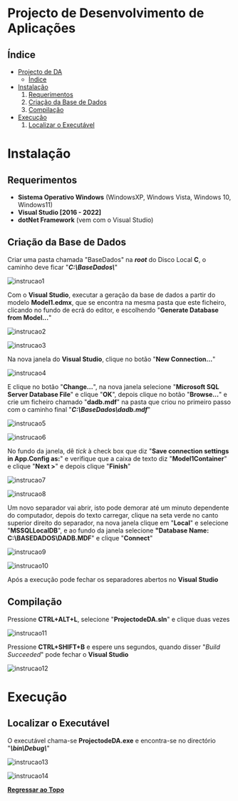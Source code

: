 # Projecto de Desenvolvimento de Aplicações

## Índice

- [Projecto de DA](#projecto-de-desenvolvimento-de-aplicações)
	- [Índice](#índice)
- [Instalação](#instalação)
	1. [Requerimentos](#requerimentos)
	2. [Criação da Base de Dados](#criação-da-base-de-dados)
	3. [Compilação](#compilação)
- [Execução](#execução)
	1. [Localizar o Executável](#localizar-o-executável)

# Instalação

## Requerimentos

- **Sistema Operativo Windows** (WindowsXP, Windows Vista, Windows 10, Windows11)
- **Visual Studio [2016 - 2022]**
- **dotNet Framework** (vem com o Visual Studio)

## Criação da Base de Dados

Criar uma pasta chamada "BaseDados" na ***root*** do Disco Local **C**, o caminho deve ficar "***C:\BaseDados\\***"

![instrucao1](https://media.discordapp.net/attachments/813165924533927966/989305269647470652/unknown.png)

Com o **Visual Studio**, executar a geração da base de dados a partir do modelo **Model1.edmx**, que se encontra na mesma pasta que este ficheiro, clicando no fundo de ecrã do editor, e escolhendo "**Generate Database from Model...**"

![instrucao2](https://media.discordapp.net/attachments/977145596727156746/989307379202007080/unknown.png)

![instrucao3](https://media.discordapp.net/attachments/977145596727156746/989308209628082236/unknown.png)

Na nova janela do **Visual Studio**, clique no botão "**New Connection...**"

![instrucao4](https://media.discordapp.net/attachments/977145596727156746/989308683127226439/unknown.png)

E clique no botão "**Change...**", na nova janela selecione "**Microsoft SQL Server Database File**" e clique "**OK**", depois clique no botão "**Browse...**" e crie um ficheiro chamado "**dadb.mdf**" na pasta que criou no primeiro passo com o caminho final "***C:\BaseDados\dadb.mdf***" 

![instrucao5](https://media.discordapp.net/attachments/977145596727156746/989308972098023466/unknown.png)

![instrucao6](https://media.discordapp.net/attachments/977145596727156746/989308852845568070/unknown.png)

No fundo da janela, dê *tick* à check box que diz "**Save connection settings in App.Config as:**" e verifique que a caixa de texto diz "**Model1Container**" e clique "**Next >**" e depois clique "**Finish**"

![instrucao7](https://media.discordapp.net/attachments/977145596727156746/989309139123593226/unknown.png)

![instrucao8](https://media.discordapp.net/attachments/977145596727156746/989309370284253234/unknown.png)

Um novo separador vai abrir, isto pode demorar até um minuto dependente do computador, depois do  texto carregar, clique na seta verde no canto superior direito do separador, na nova janela clique em "**Local**" e selecione "**MSSQLLocalDB**", e ao fundo da janela selecione **"Database Name: C:\BASEDADOS\DADB.MDF**" e clique "**Connect**"

![instrucao9](https://media.discordapp.net/attachments/977145596727156746/989318585165951007/unknown.png)

![instrucao10](https://media.discordapp.net/attachments/977145596727156746/989321014070640650/unknown.png)

Após a execução pode fechar os separadores abertos no **Visual Studio**

## Compilação

Pressione **CTRL+ALT+L**, selecione "**ProjectodeDA.sln**" e clique duas vezes

![instrucao11](https://media.discordapp.net/attachments/977145596727156746/989323991221174352/unknown.png)

Pressione **CTRL+SHIFT+B** e espere uns segundos, quando disser "*Build Succeeded*" pode fechar o **Visual Studio**

![instrucao12](https://media.discordapp.net/attachments/977145596727156746/989325355896668181/unknown.png)

# Execução

## Localizar o Executável

O executável chama-se **ProjectodeDA.exe** e encontra-se no directório "***\bin\Debug\\***"

![instrucao13](https://media.discordapp.net/attachments/977145596727156746/989326938810224640/unknown.png)

![instrucao14](https://media.discordapp.net/attachments/977145596727156746/989326886029111336/unknown.png)

[**Regressar ao Topo**](#projecto-de-desenvolvimento-de-aplicações)
